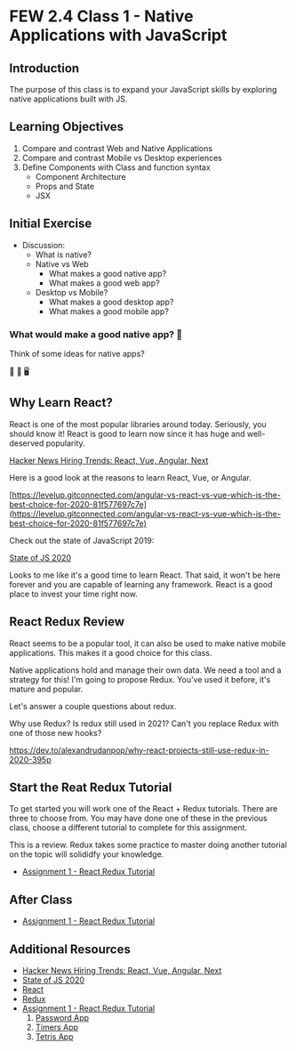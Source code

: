# FEW 2.4 Class 1 - Native Applications with JavaScript

<!-- > -->

## Introduction

The purpose of this class is to expand your JavaScript skills by exploring native applications built with JS. 

<!-- > -->

## Learning Objectives

1. Compare and contrast Web and Native Applications 
1. Compare and contrast Mobile vs Desktop experiences 
1. Define Components with Class and function syntax
    - Component Architecture
    - Props and State
    - JSX

<!-- > -->

## Initial Exercise

- Discussion: 
    - What is native?
    - Native vs Web
        - What makes a good native app? 
        - What makes a good web app? 
    - Desktop vs Mobile? 
        - What makes a good desktop app?
        - What makes a good mobile app?

<!-- > -->

### What would make a good native app? 🤔

Think of some ideas for native apps?

📱 🤔 🖥

<!-- > -->

## Why Learn React? 

React is one of the most popular libraries around today. Seriously, you should know it! React is good to learn now since it has huge and well-deserved popularity.

[Hacker News Hiring Trends: React, Vue, Angular, Next](https://npm-stat.com/charts.html?package=react&package=vue&package=angular&package=Svelte&package=next&from=2019-06-01&to=2022-01-31)

<!-- > -->

Here is a good look at the reasons to learn React, Vue, or Angular. 

[https://levelup.gitconnected.com/angular-vs-react-vs-vue-which-is-the-best-choice-for-2020-81f577697c7e](https://levelup.gitconnected.com/angular-vs-react-vs-vue-which-is-the-best-choice-for-2020-81f577697c7e)

<!-- > -->

Check out the state of JavaScript 2019:

[State of JS 2020](https://2020.stateofjs.com/en-US/)

Looks to me like it's a good time to learn React. That said, it won't be here forever and you are capable of learning any framework. React is a good place to invest your time right now.

<!-- > -->

## React Redux Review

<!-- > -->

React seems to be a popular tool, it can also be used to make native mobile applications. This makes it a good choice for this class. 

<!-- > -->

Native applications hold and manage their own data. We need a tool and a strategy for this! I'm going to propose Redux. You've used it before, it's mature and popular.

<!-- > -->

Let's answer a couple questions about redux.

Why use Redux? Is redux still used in 2021? Can't you replace Redux with one of those new hooks?

https://dev.to/alexandrudanpop/why-react-projects-still-use-redux-in-2020-395p

<!-- > -->

## Start the Reat Redux Tutorial

To get started you will work one of the React + Redux tutorials. There are three to choose from. You may have done one of these in the previous class, choose a different tutorial to complete for this assignment. 

<!-- > -->

This is a review. Redux takes some practice to master doing another tutorial on the topic will solididfy your knowledge. 

- [Assignment 1 - React Redux Tutorial](../Assignments/Assignment-1-react-redux.md)

<!-- > -->

## After Class

- [Assignment 1 - React Redux Tutorial](../Assignments/Assignment-1-react-redux.md)

<!-- > -->

## Additional Resources

- [Hacker News Hiring Trends: React, Vue, Angular, Next](https://npm-stat.com/charts.html?package=react&package=vue&package=angular&package=Svelte&package=next&from=2019-06-01&to=2022-01-31)
- [State of JS 2020](https://2020.stateofjs.com/en-US/)
- [React](https://reactjs.org)
- [Redux](https://redux.js.org)
- [Assignment 1 - React Redux Tutorial](../Assignments/Assignment-1-react-redux.md)
    1. [Password App](https://github.com/Tech-at-DU/React-Redux-passwords-Tutorial)
    2. [Timers App](https://github.com/Tech-at-DU/React-Redux-Timers-Tutorial)
    3. [Tetris App](https://github.com/Tech-at-DU/React-Redux-Tetris-Tutorial) 
